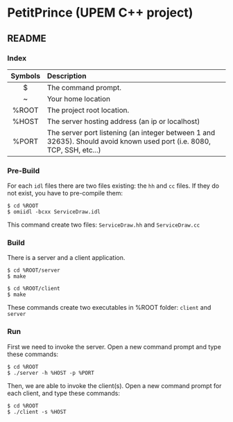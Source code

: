 PetitPrince (UPEM C++ project)
=========================
## README

### Index

Symbols|Description
:----:|:----------
$|The command prompt.
~|Your home location
%ROOT|The project root location.
%HOST|The server hosting address (an ip or localhost)
%PORT|The server port listening (an integer between 1 and 32635). Should avoid known used port (i.e. 8080, TCP, SSH, etc...)


### Pre-Build

For each `idl` files there are two files existing: the `hh` and `cc` files.
If they do not exist, you have to pre-compile them:

```shell
$ cd %ROOT
$ omiidl -bcxx ServiceDraw.idl
```
This command create two files: `ServiceDraw.hh` and `ServiceDraw.cc`

### Build

There is a server and a client application.

```shell
$ cd %ROOT/server
$ make

$ cd %ROOT/client
$ make
```

These commands create two executables in %ROOT folder: `client` and `server`

### Run

First we need to invoke the server.
Open a new command prompt and type these commands:

```shell
$ cd %ROOT
$ ./server -h %HOST -p %PORT
```

Then, we are able to invoke the client(s).
Open a new command prompt for each client, and type these commands:

```shell
$ cd %ROOT
$ ./client -s %HOST
```
